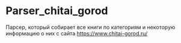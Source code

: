 # Parser_chitai_gorod
Парсер, который собирает все книги по категориям и некоторую информацию о них с сайта https://www.chitai-gorod.ru/
